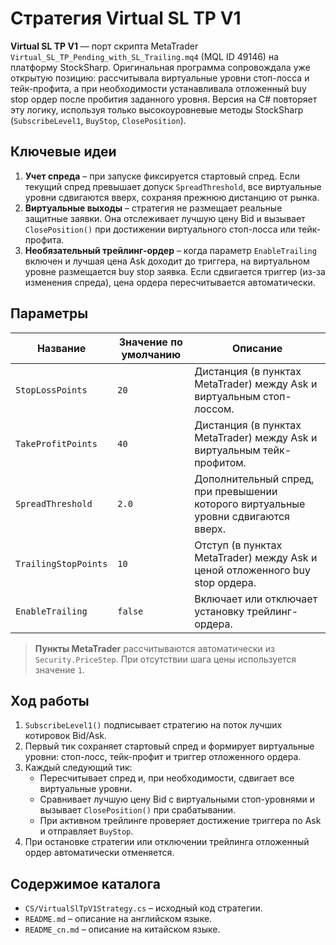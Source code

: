 # Стратегия Virtual SL TP V1

**Virtual SL TP V1** — порт скрипта MetaTrader `Virtual_SL_TP_Pending_with_SL_Trailing.mq4` (MQL ID 49146) на платформу StockSharp. Оригинальная программа сопровождала уже открытую позицию: рассчитывала виртуальные уровни стоп-лосса и тейк-профита, а при необходимости устанавливала отложенный buy stop ордер после пробития заданного уровня. Версия на C# повторяет эту логику, используя только высокоуровневые методы StockSharp (`SubscribeLevel1`, `BuyStop`, `ClosePosition`).

## Ключевые идеи

1. **Учет спреда** – при запуске фиксируется стартовый спред. Если текущий спред превышает допуск `SpreadThreshold`, все виртуальные уровни сдвигаются вверх, сохраняя прежнюю дистанцию от рынка.
2. **Виртуальные выходы** – стратегия не размещает реальные защитные заявки. Она отслеживает лучшую цену Bid и вызывает `ClosePosition()` при достижении виртуального стоп-лосса или тейк-профита.
3. **Необязательный трейлинг-ордер** – когда параметр `EnableTrailing` включен и лучшая цена Ask доходит до триггера, на виртуальном уровне размещается buy stop заявка. Если сдвигается триггер (из-за изменения спреда), цена ордера пересчитывается автоматически.

## Параметры

| Название | Значение по умолчанию | Описание |
| -------- | --------------------- | -------- |
| `StopLossPoints` | `20` | Дистанция (в пунктах MetaTrader) между Ask и виртуальным стоп-лоссом. |
| `TakeProfitPoints` | `40` | Дистанция (в пунктах MetaTrader) между Ask и виртуальным тейк-профитом. |
| `SpreadThreshold` | `2.0` | Дополнительный спред, при превышении которого виртуальные уровни сдвигаются вверх. |
| `TrailingStopPoints` | `10` | Отступ (в пунктах MetaTrader) между Ask и ценой отложенного buy stop ордера. |
| `EnableTrailing` | `false` | Включает или отключает установку трейлинг-ордера. |

> **Пункты MetaTrader** рассчитываются автоматически из `Security.PriceStep`. При отсутствии шага цены используется значение `1`.

## Ход работы

1. `SubscribeLevel1()` подписывает стратегию на поток лучших котировок Bid/Ask.
2. Первый тик сохраняет стартовый спред и формирует виртуальные уровни: стоп-лосс, тейк-профит и триггер отложенного ордера.
3. Каждый следующий тик:
   - Пересчитывает спред и, при необходимости, сдвигает все виртуальные уровни.
   - Сравнивает лучшую цену Bid с виртуальными стоп-уровнями и вызывает `ClosePosition()` при срабатывании.
   - При активном трейлинге проверяет достижение триггера по Ask и отправляет `BuyStop`.
4. При остановке стратегии или отключении трейлинга отложенный ордер автоматически отменяется.

## Содержимое каталога

- `CS/VirtualSlTpV1Strategy.cs` – исходный код стратегии.
- `README.md` – описание на английском языке.
- `README_cn.md` – описание на китайском языке.
